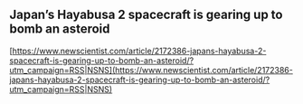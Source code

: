 ## Japan’s Hayabusa 2 spacecraft is gearing up to bomb an asteroid
  
  [https://www.newscientist.com/article/2172386-japans-hayabusa-2-spacecraft-is-gearing-up-to-bomb-an-asteroid/?utm_campaign=RSS|NSNS](https://www.newscientist.com/article/2172386-japans-hayabusa-2-spacecraft-is-gearing-up-to-bomb-an-asteroid/?utm_campaign=RSS|NSNS)